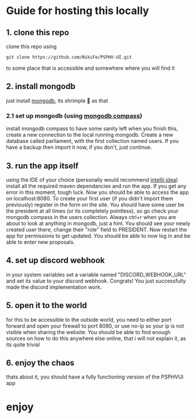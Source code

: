 # Guide for hosting this locally
## 1. clone this repo
clone this repo using 
```
git clone https://github.com/NikiFe/PSPHV-UI.git
```
to some place that is accessible and somewhere where you will find it 
## 2. install mongodb
just install [mongodb](https://www.mongodb.com/try/download/community), its shrimple 🦐 as that
### 2.1 set up mongodb (using [mongodb compass](https://www.mongodb.com/products/tools/compass))
install mongodb compass to have some sanity left when you finish this, create a new connection to the local running mongodb. Create a new database called parliament, with the first collection named users. If you have a backup then import it now, if you don't, just continue.
## 3. run the app itself
using the IDE of your choice (personally would recommend [intellij idea](https://www.jetbrains.com/idea/)) install all the required maven dependancies and run the app. If you get any error in this moment, tough luck. Now you should be able to access the app on localhost:8080.
To create your first user (if you didn't import them previously) register in the form on the site. You should have some user be the president at all times (or its completely pointless), so go check your mongodb compass in the users collection. Always ctrl+r when you are about to look at anything in mongodb, just a hint. You should see your newly created user there, change their "role" field to PRESIDENT. Now restart the app for permissions to get updated. You should be able to now log in and be able to enter new proposals. 
## 4. set up discord webhook
in your system variables set a variable named "DISCORD_WEBHOOK_URL" and set its value to your discord webhook. Congrats! You just successfully made the discord implementation work.
## 5. open it to the world
for this to be accessible to the outside world, you need to either port forward and open your firewall to port 8080, or use no-ip so your ip is not visible when sharing the website. You should be able to find enough sources on how to do this anywhere else online, that i will not explain it, as its quite trivial
## 6. enjoy the chaos
thats about it, you should have a fully functioning version of the PSPHVUI app
# enjoy
